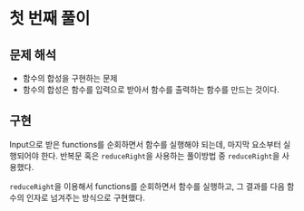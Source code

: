 # 첫 번째 풀이

## 문제 해석
- 함수의 합성을 구현하는 문제
- 함수의 합성은 함수를 입력으로 받아서 함수를 출력하는 함수를 만드는 것이다.

## 구현

Input으로 받은 functions를 순회하면서 함수를 실행해야 되는데, 마지막 요소부터 실행되어야 한다. 반복문 혹은 `reduceRight`을 사용하는 풀이방법 중 `reduceRight`을 사용했다.

`reduceRight`을 이용해서 functions를 순회하면서 함수를 실행하고, 그 결과를 다음 함수의 인자로 넘겨주는 방식으로 구현했다.


